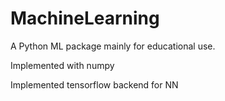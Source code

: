 # MachineLearning

A Python ML package mainly for educational use.

Implemented with numpy

Implemented tensorflow backend for NN
